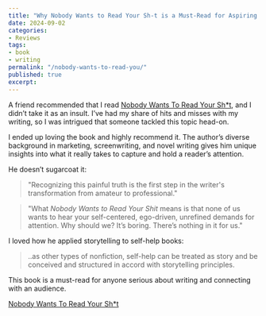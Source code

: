 ```yaml
---
title: "Why Nobody Wants to Read Your Sh-t is a Must-Read for Aspiring Writers: Lessons from a Marketing and Screenwriting Pro"
date: 2024-09-02
categories:
- Reviews
tags:
- book
- writing
permalink: "/nobody-wants-to-read-you/"
published: true
excerpt:
---
```

A friend recommended that I read [Nobody Wants To Read Your Sh*t](https://amzn.to/3SOgFaT), and I didn’t take it as an insult. I’ve had my share of hits and misses with my writing, so I was intrigued that someone tackled this topic head-on.

I ended up loving the book and highly recommend it. The author’s diverse background in marketing, screenwriting, and novel writing gives him unique insights into what it really takes to capture and hold a reader’s attention.

He doesn’t sugarcoat it:

> "Recognizing this painful truth is the first step in the writer's transformation from amateur to professional."

> "What *Nobody Wants to Read Your Shit* means is that none of us wants to hear your self-centered, ego-driven, unrefined demands for attention. Why should we? It’s boring. There’s nothing in it for us."

I loved how he applied storytelling to self-help books:
> ..as other types of nonfiction, self-help can be treated as story and be conceived and structured in accord with storytelling principles.

This book is a must-read for anyone serious about writing and connecting with an audience.

[Nobody Wants To Read Your Sh*t](https://amzn.to/3SOgFaT)